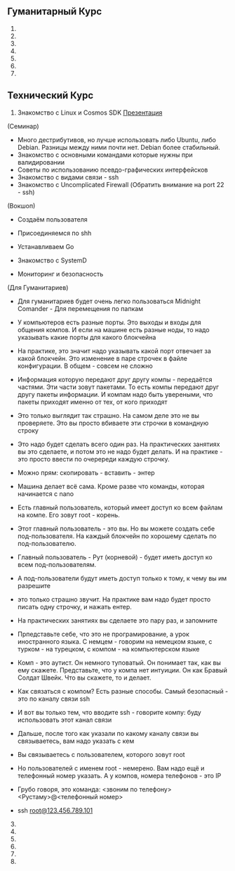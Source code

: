 ## Гуманитарный Курс

1.
2.
3.
4.
5.
6.
7.

## Технический Курс

1. Знакомство с Linux и Cosmos SDK
[Презентация](https://docs.google.com/presentation/d/12SSZfmliarW0P9cx3sEq_4ZeBZLKwJRhFjC1648wYkc/edit?usp=sharing)

(Семинар)
- Много дестрибутивов, но лучше использовать либо Ubuntu, либо Debian. Разницы между ними почти нет. Debian более стабильный.
- Знакомство с основными командами которые нужны при валидировании
- Советы по использованию псевдо-графических интерфейсков
- Знакомство с видами связи - ssh
- Знакомство с Uncomplicated Firewall (Обратить внимание на port 22 - ssh)

(Вокшоп)
- Создаём пользователя
- Присоединяемся по shh
- Устанавливаем Go

- Знакомство с SystemD
- Мониторинг и безопасность

(Для Гуманитариев)
- Для гуманитариев будет очень легко пользоваться Midnight Comander - Для перемещения по папкам
- У компьютеров есть разные порты. Это выходы и входы для общения компов. И если на машине есть разные ноды, то надо указывать какие порты для какого блокчейна
- На практике, это значит надо указывать какой порт отвечает за какой блокчейн. Это изменение в паре строчек в файле конфигурации. В общем - совсем не сложно
- Информация которую передают друг другу компы - передаётся частями. Эти части зовут пакетами. То есть компы передают друг другу пакеты информации. И компам надо быть увереными, что пакеты приходят именно от тех, от кого приходят
- Это только выглядит так страшно. На самом деле это не вы проверяете. Это вы просто вбиваете эти строчки в командную строку
- Это надо будет сделать всего один раз. На практических занятиях вы это сделаете, и потом  это не надо будет делать. И на практике - это просто ввести по очеререди каждую строчку.
- Можно прям: скопировать - вставить - энтер
- Машина делает всё сама. Кроме разве что команды, которая начинается с nano
- Есть главный пользователь, который имеет доступ ко всем файлам на компе. Его зовут root - корень.
- Этот главный пользователь - это вы. Но вы можете создать себе под-пользователя. На каждый блокчейн по хорошему сделать по под-пользователю.

- Главный пользователь - Рут (корневой) - будет иметь доступ ко всем под-пользователям.
- А под-пользователи будут иметь доступ только к тому, к чему вы им разрешите
- это только страшно звучит. На практике вам надо будет просто писать одну строчку, и нажать ентер.
- На практических занятиях вы сделаете это пару раз, и запомните
- Прпедставьте себе, что это не програмирование, а урок иностранного языка. С немцем - говорим на немецком языке, с турком - на турецком, с компом - на компьютерском языке
- Комп - это аутист. Он немного туповатый. Он понимает так, как вы ему скажете. Представьте, что у компа нет интуиции. Он как Бравый Солдат Швейк. Что вы скажете, то и делает.
- Как связаться с компом? Есть разные способы. Самый безопасный - это по каналу связи ssh
- И вот вы только тем, что вводите ssh - говорите компу: буду использовать этот канал связи
- Дальше, после того как указали по какому каналу связи вы связываетесь, вам надо указать с кем
- Вы связываетесь с пользователем, которого зовут root
- Но пользователей с именем root - немерено. Вам надо ещё и телефонный номер указать. А у компов, номера телефонов - это IP
- Грубо говоря, это команда: <звоним по телефону> <Рустаму>@<телефонный номер>
- ssh root@123.456.789.101


3.
4.
5.
6.
7.
8.
